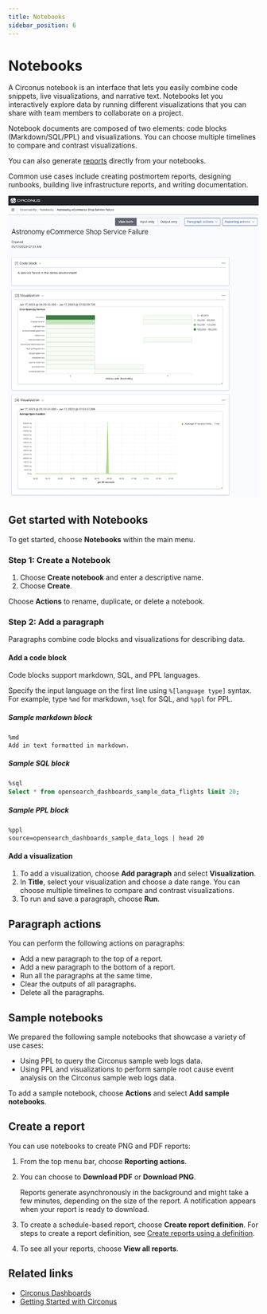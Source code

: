 ```yaml
---
title: Notebooks
sidebar_position: 6
---
```


# Notebooks

A Circonus notebook is an interface that lets you easily combine code snippets, live visualizations, and narrative text. Notebooks let you interactively explore data by running different visualizations that you can share with team members to collaborate on a project.

Notebook documents are composed of two elements: code blocks (Markdown/SQL/PPL) and visualizations. You can choose multiple timelines to compare and contrast visualizations.

You can also generate [reports](/circonus3/analytics/reporting/) directly from your notebooks.

Common use cases include creating postmortem reports, designing runbooks, building live infrastructure reports, and writing documentation.

![Notebook](../../img/analytics-observability_notebooks.png)

## Get started with Notebooks

To get started, choose **Notebooks** within the main menu.

### Step 1: Create a Notebook

1. Choose **Create notebook** and enter a descriptive name.
1. Choose **Create**.

Choose **Actions** to rename, duplicate, or delete a notebook.

### Step 2: Add a paragraph

Paragraphs combine code blocks and visualizations for describing data.

#### Add a code block

Code blocks support markdown, SQL, and PPL languages.

Specify the input language on the first line using `%[language type]` syntax.
For example, type `%md` for markdown, `%sql` for SQL, and `%ppl` for PPL.

##### Sample markdown block

```
%md
Add in text formatted in markdown.
```

##### Sample SQL block

```sql
%sql
Select * from opensearch_dashboards_sample_data_flights limit 20;
```

##### Sample PPL block

```
%ppl
source=opensearch_dashboards_sample_data_logs | head 20
```

#### Add a visualization

1. To add a visualization, choose **Add paragraph** and select **Visualization**.
1. In **Title**, select your visualization and choose a date range. You can choose multiple timelines to compare and contrast visualizations.
1. To run and save a paragraph, choose **Run**.

## Paragraph actions

You can perform the following actions on paragraphs:

- Add a new paragraph to the top of a report.
- Add a new paragraph to the bottom of a report.
- Run all the paragraphs at the same time.
- Clear the outputs of all paragraphs.
- Delete all the paragraphs.

## Sample notebooks

We prepared the following sample notebooks that showcase a variety of use cases:

- Using PPL to query the Circonus sample web logs data.
- Using PPL and visualizations to perform sample root cause event analysis on the Circonus sample web logs data.

To add a sample notebook, choose **Actions** and select **Add sample notebooks**.

## Create a report

You can use notebooks to create PNG and PDF reports:

1. From the top menu bar, choose **Reporting actions**.
1. You can choose to **Download PDF** or **Download PNG**.

   Reports generate asynchronously in the background and might take a few minutes, depending on the size of the report. A notification appears when your report is ready to download.

1. To create a schedule-based report, choose **Create report definition**. For steps to create a report definition, see [Create reports using a definition](/circonus3/analytics/reporting/managing-reports/#create-reports-using-a-definition).
1. To see all your reports, choose **View all reports**.

## Related links

- [Circonus Dashboards](/circonus3/dashboards/introduction/)
- [Getting Started with Circonus](/circonus3/getting-started/)
